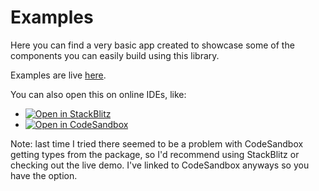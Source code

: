 # Examples
Here you can find a very basic app created to showcase some of the components
you can easily build using this library.

Examples are live [here](https://ivanalejandro0.github.io/use-pointer-drag/).

You can also open this on online IDEs, like:
* [![Open in StackBlitz](https://developer.stackblitz.com/img/open_in_stackblitz.svg)](https://stackblitz.com/github/ivanalejandro0/use-pointer-drag/tree/main/apps/examples?file=src/examples/ImageSideSplit/index.tsx)
* [![Open in CodeSandbox](https://codesandbox.io/static/img/play-codesandbox.svg)](https://codesandbox.io/s/github/ivanalejandro0/use-pointer-drag/tree/main/apps/examples?file=/src/examples/TimeIndicator/index.tsx)

Note: last time I tried there seemed to be a problem with CodeSandbox getting
types from the package, so I'd recommend using StackBlitz or checking out the
live demo. I've linked to CodeSandbox anyways so you have the option.

